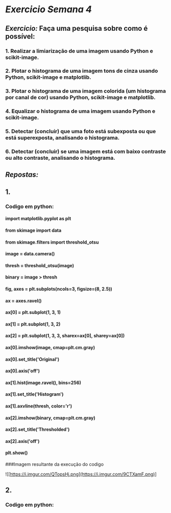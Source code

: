 # *Exercicio Semana 4*

## *Exercicio:* Faça uma pesquisa sobre como é possível:

### 1. Realizar a limiarização de uma imagem usando Python e scikit-image.
### 2. Plotar o histograma de uma imagem tons de cinza usando Python, scikit-image e matplotlib.
### 3. Plotar o histograma de uma imagem colorida (um histograma por canal de cor) usando Python, scikit-image e matplotlib.
### 4. Equalizar o histograma de uma imagem usando Python e scikit-image.
### 5. Detectar (concluir) que uma foto está subexposta ou que está superexposta, analisando o histograma.
### 6. Detectar (concluir) se uma imagem está com baixo contraste ou alto contraste, analisando o histograma.


## *Repostas:*  

## 1. 

### Codigo em python: 

#### import matplotlib.pyplot as plt
#### from skimage import data
#### from skimage.filters import threshold_otsu

#### image = data.camera()
#### thresh = threshold_otsu(image)
#### binary = image > thresh
#### fig, axes = plt.subplots(ncols=3, figsize=(8, 2.5))
#### ax = axes.ravel()
#### ax[0] = plt.subplot(1, 3, 1)
#### ax[1] = plt.subplot(1, 3, 2)
#### ax[2] = plt.subplot(1, 3, 3, sharex=ax[0], sharey=ax[0])
#### ax[0].imshow(image, cmap=plt.cm.gray)
#### ax[0].set_title('Original')
#### ax[0].axis('off')
#### ax[1].hist(image.ravel(), bins=256)
#### ax[1].set_title('Histogram')
#### ax[1].axvline(thresh, color='r')
#### ax[2].imshow(binary, cmap=plt.cm.gray)
#### ax[2].set_title('Thresholded')
#### ax[2].axis('off')
#### plt.show()

###Imagem resultante da execução do codigo

![[https://i.imgur.com/QTopsHj.png](https://i.imgur.com/9CTXamF.png)]

## 2. 

### Codigo em python: 

#### 



